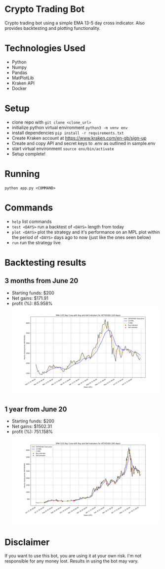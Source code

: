 # Crypto Trading Bot
Crypto trading bot using a simple EMA 13-5 day cross indicator. Also provides backtesting and plotting functionality.

# Technologies Used
* Python
* Numpy
* Pandas
* MatPlotLib
* Kraken API
* Docker

# Setup
* clone repo with `git clone <clone_url>`
* initialize python virtual environment `python3 -m venv env`
* install dependencies `pip install -r requirements.txt`
* Create Kraken account at https://www.kraken.com/en-gb/sign-up
* Create and copy API and secret keys to .env as outlined in sample.env
* start virtual environment `source env/bin/activate`
* Setup complete!

# Running
`python app.py <COMMAND>`

# Commands
* `help` list commands
* `test <DAYS>` run a backtest of `<DAYS>` length from today
* `plot <DAYS>` plot the strategy and it's performance on an MPL plot within the period of `<DAYS>` days ago to now (just like the ones seen below)
* `run` run the strategy live

# Backtesting results
## 3 months from June 20
* Starting funds: $200
* Net gains: $171.91
* profit (%): 85.958%
![4 month backtest plot](./images/figure1.png "4 month backtest plot")
## 1 year from June 20
* Starting funds: $200
* Net gains: $1502.31
* profit (%): 751.158%
![1 Year backtest plot ](./images/figure2.png "1 year backtest plot")

# Disclaimer
If you want to use this bot, you are using it at your own risk. I'm not responsible for any money lost. Results in using the bot may vary.